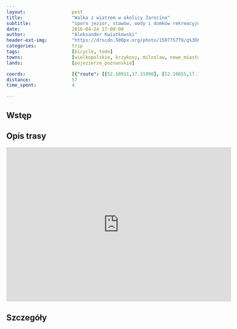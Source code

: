 ```yaml
---
layout:                 post
title:                  "Walka z wiatrem w okolicy Jarocina"
subtitle:               "sporo jezior, stawów, wody i domków rekreacyjnych obok nich"
date:                   2016-04-24 17:00:00
author:                 "Aleksander Kwiatkowski"
header-ext-img:         "https://drscdn.500px.org/photo/150775779/q%3D80_m%3D2000/a3ab571b89f7c52829e5f2ca21fd7b96"
categories:             trip
tags:                   [bicycle, todo]
towns:                  [wielkopolskie, krzykosy, miloslaw, nowe_miasto_nad_warta, zerkow, jarocin]
lands:                  [pojezierze_poznanskie]

coords:                 [{"route": [[52.10911,17.31990], [52.10655,17.32874], [52.10442,17.36170], [52.11823,17.39852], [52.11820,17.39899], [52.12031,17.45169], [52.12410,17.45581], [52.12726,17.48023], [52.13151,17.47997], [52.13303,17.49049], [52.14718,17.50946], [52.14726,17.55997], [52.14691,17.57696], [52.14420,17.58825], [52.15155,17.57683], [52.14718,17.55962], [52.14710,17.50946], [52.13303,17.49049], [52.11043,17.48366], [52.10826,17.47594], [52.10434,17.47581], [52.10223,17.48014], [52.10320,17.48899], [52.09369,17.52091], [52.08934,17.52117], [52.08615,17.52860], [52.07119,17.52139], [52.07196,17.51031], [52.06929,17.50761], [52.06241,17.51216], [52.05747,17.50534], [52.03781,17.52727], [52.02741,17.50843], [52.02080,17.51465], [52.00826,17.53988], [52.00834,17.54340], [52.00081,17.53941], [51.97599,17.51113], [51.97118,17.50083], [51.96996,17.50096], [51.97004,17.49469]], "type": "bicycle"}]
distance:               57
time_spent:             4

---
```




Wstęp
-----



Opis trasy
----------

<iframe height='405' width='590' frameborder='0' allowtransparency='true' scrolling='no' src='https://www.strava.com/activities/555486685/embed/828b63c3a6f3a577dedac8bb3826833f2bc9834f'></iframe>

Szczegóły
---------
